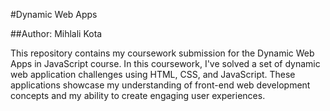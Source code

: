 #Dynamic Web Apps

##Author: Mihlali Kota

This repository contains my coursework submission for the Dynamic Web Apps in JavaScript course. In this coursework, I've solved a set of dynamic web application challenges using HTML, CSS, and JavaScript. These applications showcase my understanding of front-end web development concepts and my ability to create engaging user experiences.